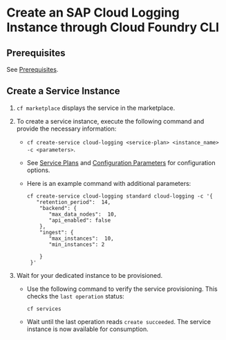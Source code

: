 <!-- loio3658d09227dd43c2bcc7df7d774bb925 -->

# Create an SAP Cloud Logging Instance through Cloud Foundry CLI





<a name="loio3658d09227dd43c2bcc7df7d774bb925__section_w5t_wyy_kzb"/>

## Prerequisites

See [Prerequisites](prerequisites-41d8559.md).



<a name="loio3658d09227dd43c2bcc7df7d774bb925__section_ngq_1zy_kzb"/>

## Create a Service Instance

1.  `cf marketplace` displays the service in the marketplace.
2.  To create a service instance, execute the following command and provide the necessary information:
    -   `cf create-service cloud-logging <service-plan> <instance_name> -c <parameters>`.
    -   See [Service Plans](service-plans-a9d2d1b.md) and [Configuration Parameters](configuration-parameters-1830bca.md) for configuration options.
    -   Here is an example command with additional parameters:

        ```
        cf create-service cloud-logging standard cloud-logging -c '{
           "retention_period":  14,
            "backend": {
               "max_data_nodes":  10,
               "api_enabled": false
            },
            "ingest": {
               "max_instances":  10,
               "min_instances": 2

            }
         }'
        
        ```


3.  Wait for your dedicated instance to be provisioned.
    -   Use the following command to verify the service provisioning. This checks the `last operation` status:

        ```
        cf services
        ```

    -   Wait until the last operation reads `create succeeded`. The service instance is now available for consumption.


